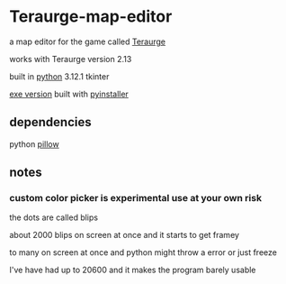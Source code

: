 # Teraurge-map-editor

a map editor for the game called [Teraurge](https://teraurge.blogspot.com)

works with Teraurge version 2.13

built in [python](https://www.python.org/) 3.12.1 tkinter

[exe version](https://mega.nz/file/Ae53iLCA#OUnq7cug4kxV3YkPGa5u_ECdDzbLl59Gb_79XLv4Ajk) built with [pyinstaller](https://pyinstaller.org/en/stable/)

## dependencies

python [pillow](https://pypi.org/project/Pillow/)

## notes
### custom color picker is experimental use at your own risk
the dots are called blips

about 2000 blips on screen at once and it starts to get framey

to many on screen at once and python might throw a error or just freeze

I've have had up to 20600 and it makes the program barely usable

